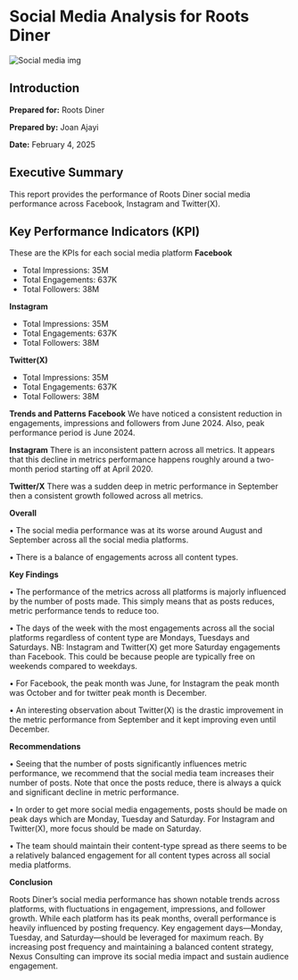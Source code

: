 # Social Media Analysis for Roots Diner 
![Social media img]("C:\Users\JOAN\Downloads\Social-Media-analytics.jpg")

## Introduction

**Prepared for:** Roots Diner

**Prepared by:** Joan Ajayi

**Date:** February 4, 2025

## Executive Summary

This report provides the performance of Roots Diner social media performance across Facebook, Instagram and Twitter(X). 

## Key Performance Indicators (KPI)
These are the KPIs for each social media platform
**Facebook**
 - Total Impressions: 35M
 - Total Engagements: 637K
 - Total Followers: 38M

**Instagram** 
 - Total Impressions: 35M
 - Total Engagements: 637K
 - Total Followers: 38M

**Twitter(X)**
 - Total Impressions: 35M
 - Total Engagements: 637K
 - Total Followers: 38M

**Trends and Patterns**
**Facebook**
We have noticed a consistent reduction in engagements, impressions and followers from June 2024. Also, peak performance period is June 2024. 

**Instagram**
There is an inconsistent pattern across all metrics. It appears that this decline in metrics performance happens roughly around a two-month period starting off at April 2020. 

**Twitter/X**
There was a sudden deep in metric performance in September then a consistent growth followed across all metrics.

**Overall** 

•	The social media performance was at its worse around August and September across all the social media platforms.

•	There is a balance of engagements across all content types. 

**Key Findings**

•	The performance of the metrics across all platforms is majorly influenced by the number of posts made. This simply means that as posts reduces, metric performance tends to reduce too.

•	The days of the week with the most engagements across all the social platforms regardless of content type are Mondays, Tuesdays and Saturdays. NB: Instagram and Twitter(X) get more Saturday engagements than Facebook. This could be because people are typically free on weekends compared to weekdays. 

•	For Facebook, the peak month was June, for Instagram the peak month was October and for twitter peak month is December.

•	An interesting observation about Twitter(X) is the drastic improvement in the metric performance from September and it kept improving even until December. 

**Recommendations**

•	 Seeing that the number of posts significantly influences metric performance, we recommend that the social media team increases their number of posts. Note that once the posts reduce, there is always a quick and significant decline in metric performance.

•	In order to get more social media engagements, posts should be made on peak days which are Monday, Tuesday and Saturday. For Instagram and Twitter(X), more focus should be made on Saturday.

•	The team should maintain their content-type spread as there seems to be a relatively balanced engagement for all content types across all social media platforms.

**Conclusion**

Roots Diner’s social media performance has shown notable trends across platforms, with fluctuations in engagement, impressions, and follower growth. While each platform has its peak months, overall performance is heavily influenced by posting frequency. Key engagement days—Monday, Tuesday, and Saturday—should be leveraged for maximum reach. By increasing post frequency and maintaining a balanced content strategy, Nexus Consulting can improve its social media impact and sustain audience engagement.

